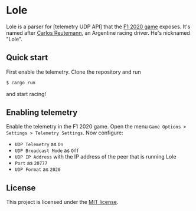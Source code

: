 # Lole

Lole is a parser for [telemetry UDP API] that the [F1 2020 game] exposes.
It's named after [Carlos Reutemann], an Argentine racing driver. He's nicknamed "Lole".

## Quick start

First enable the telemetry. Clone the repository and run

``` bash
$ cargo run
```

and start racing!

## Enabling telemetry

Enable the telemetry in the F1 2020 game. Open the menu `Game Options > Settings > Telemetry Settings`.
Now configure:
* `UDP Telemetry` as `On`
* `UDP Broadcast Mode` as `Off`
* `UDP IP Address` with the IP address of the peer that is running Lole
* `Port` as `20777`
* `UDP Format` as `2020`

## License

This project is licensed under the [MIT license].

[Carlos Reutemann]: https://en.wikipedia.org/wiki/Carlos_Reutemann
[F1 2020 game]: https://www.codemasters.com/game/f1-2020/
[MIT license]: LICENSE.md
[telemtry UDP API]: https://forums.codemasters.com/topic/50942-f1-2020-udp-specification/
